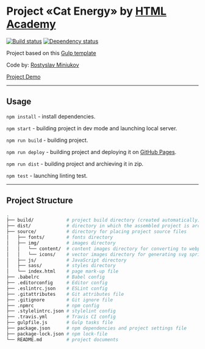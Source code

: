 # Project «Cat Energy» by [HTML Academy](https://htmlacademy.ru)

[![Build status][travis-image]][travis-url] [![Dependency status][dependency-image]][dependency-url]

Project based on this [Gulp template](https://github.com/spiceleader/startup-gulp-template#readme)

Code by: [Rostyslav Miniukov](https://github.com/spiceleader/)

[Project Demo](https://spiceleader.github.io/cat-energy/)

---

## Usage

`npm install` - install dependencies.

`npm start` - building project in dev mode and launching local server.

`npm run build` - building project.

`npm run deploy` - building project and deploying it on [GitHub Pages](https://pages.github.com).

`npm run dist` - building project and archieving it in zip.

`npm test` - launching linting test.

---

## Project Structure

```bash
.
├── build/            # project build directory (created automatically)
├── dist/             # directory in which the assembled project is archived (created automatically)
├── source/           # directory for placing project source files
│   ├── fonts/        # fonts directory
│   ├── img/          # images directory
│   │   └── content/  # content images directory for converting to webp format
│   │   └── icons/    # vector images directory for generating svg sprite
│   ├── js/           # JavaScript directory
│   ├── sass/         # styles directory
│   └── index.html    # page mark-up file
├── .babelrc          # Babel config
├── .editorconfig     # Editor config
├── .eslintrc.json    # ESLint config
├── .gitattributes    # Git attributes file
├── .gitignore        # Git ignore file
├── .npmrc            # npm config
├── .stylelintrc.json # stylelint config
├── .travis.yml       # Travis CI config
├── gulpfile.js       # Gulp tasks file
├── package.json      # npm dependencies and project settings file
├── package-lock.json # npm lock-file
└── README.md         # project documents
```

[travis-image]: https://travis-ci.org/spiceleader/cat-energy.svg?branch=master
[travis-url]: https://travis-ci.org/spiceleader/cat-energy
[dependency-image]: https://david-dm.org/spiceleader/cat-energy/dev-status.svg?style=flat-square
[dependency-url]: https://david-dm.org/spiceleader/cat-energy?type=dev
